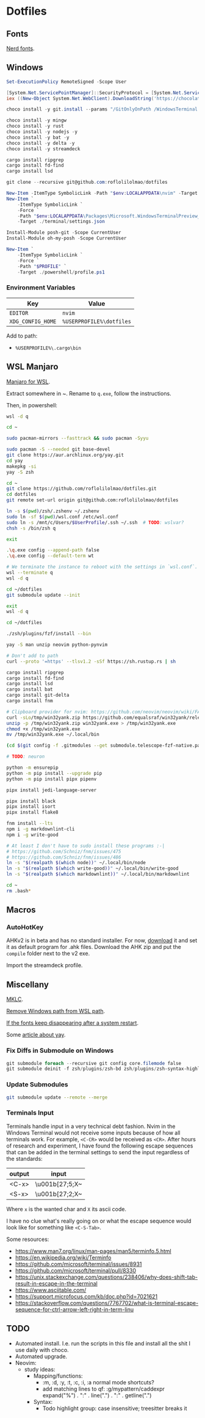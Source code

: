 # Dotfiles

## Fonts

[Nerd fonts](https://www.nerdfonts.com/font-downloads).

## Windows

```powershell
Set-ExecutionPolicy RemoteSigned -Scope User

[System.Net.ServicePointManager]::SecurityProtocol = [System.Net.ServicePointManager]::SecurityProtocol -bor 3072
iex ((New-Object System.Net.WebClient).DownloadString('https://chocolatey.org/install.ps1'))

choco install -y git.install --params "/GitOnlyOnPath /WindowsTerminal /NoGuiHereIntegration /NoCredentialManager"

choco install -y mingw
choco install -y rust
choco install -y nodejs -y
choco install -y bat -y
choco install -y delta -y
choco install -y streamdeck

cargo install ripgrep
cargo install fd-find
cargo install lsd

git clone --recursive git@github.com:roflolilolmao/dotfiles

New-Item -ItemType SymbolicLink -Path "$env:LOCALAPPDATA\nvim" -Target "$Home\dotfiles\nvim"
New-Item `
    -ItemType SymbolicLink `
    -Force `
    -Path "$env:LOCALAPPDATA\Packages\Microsoft.WindowsTerminalPreview_8wekyb3d8bbwe\LocalState\settings.json" `
    -Target ./terminal/settings.json

Install-Module posh-git -Scope CurrentUser
Install-Module oh-my-posh -Scope CurrentUser

New-Item `
    -ItemType SymbolicLink `
    -Force `
    -Path "$PROFILE" `
    -Target ./powershell/profile.ps1
```

### Environment Variables

| Key | Value |
| -- | -- |
| `EDITOR` | `nvim` |
| `XDG_CONFIG_HOME` | `%USERPROFILE%\dotfiles` |

Add to path:

- `%USERPROFILE%\.cargo\bin`

## WSL Manjaro

[Manjaro for WSL](https://github.com/sileshn/ManjaroWSL).

Extract somewhere in ~.
Rename to `q.exe`, follow the instructions.

Then, in powershell:

```sh
wsl -d q

cd ~

sudo pacman-mirrors --fasttrack && sudo pacman -Syyu

sudo pacman -S --needed git base-devel
git clone https://aur.archlinux.org/yay.git
cd yay
makepkg -si
yay -S zsh

cd ~
git clone https://github.com/roflolilolmao/dotfiles.git
cd dotfiles
git remote set-url origin git@github.com:roflolilolmao/dotfiles

ln -s $(pwd)/zsh/.zshenv ~/.zshenv
sudo ln -sf $(pwd)/wsl.conf /etc/wsl.conf
sudo ln -s /mnt/c/Users/$UserProfile/.ssh ~/.ssh  # TODO: wslvar?
chsh -s /bin/zsh q

exit

.\q.exe config --append-path false
.\q.exe config --default-term wt

# We terminate the instance to reboot with the settings in `wsl.conf`.
wsl --terminate q
wsl -d q

cd ~/dotfiles
git submodule update --init

exit
wsl -d q

cd ~/dotfiles

./zsh/plugins/fzf/install --bin

yay -S man unzip neovim python-pynvim

# Don't add to path
curl --proto '=https' --tlsv1.2 -sSf https://sh.rustup.rs | sh

cargo install ripgrep
cargo install fd-find
cargo install lsd
cargo install bat
cargo install git-delta
cargo install fnm

# Clipboard provider for nvim: https://github.com/neovim/neovim/wiki/FAQ#how-to-use-the-windows-clipboard-from-wsl
curl -sLo/tmp/win32yank.zip https://github.com/equalsraf/win32yank/releases/download/v0.0.4/win32yank-x64.zip
unzip -p /tmp/win32yank.zip win32yank.exe > /tmp/win32yank.exe
chmod +x /tmp/win32yank.exe
mv /tmp/win32yank.exe ~/.local/bin

(cd $(git config -f .gitmodules --get submodule.telescope-fzf-native.path); make)

# TODO: neuron

python -m ensurepip
python -m pip install --upgrade pip
python -m pip install pipx pipenv

pipx install jedi-language-server

pipx install black
pipx install isort
pipx install flake8

fnm install --lts
npm i -g markdownlint-cli
npm i -g write-good

# At least I don't have to sudo install these programs :-|
# https://github.com/Schniz/fnm/issues/475
# https://github.com/Schniz/fnm/issues/486
ln -s "$(realpath $(which node))" ~/.local/bin/node
ln -s "$(realpath $(which write-good))" ~/.local/bin/write-good
ln -s "$(realpath $(which markdownlint))" ~/.local/bin/markdownlint

cd ~
rm .bash*
```

## Macros

### AutoHotKey

AHKv2 is in beta and has no standard installer. For now,
[download](https://www.autohotkey.com/v2/) it
and set it as default program for .ahk files. Download the
AHK zip and put the `compile` folder next to the v2 exe.

Import the streamdeck profile.

## Miscellany

[MKLC](https://www.microsoft.com/en-us/download/details.aspx?id=102134).

[Remove Windows path from WSL path](https://stackoverflow.com/a/63195953/12474293).

[If the fonts keep disappearing after a system
restart](https://www.fonts.com/support/faq/fonts-disappear-on-restart).

Some [article about
yay](https://averagelinuxuser.com/which-aur-helper-yay/#how-to-use-yay).

### Fix Diffs in Submodule on Windows

```powershell
git submodule foreach --recursive git config core.filemode false
git submodule deinit -f zsh/plugins/zsh-bd zsh/plugins/zsh-syntax-highlighting
```

### Update Submodules

```zsh
git submodule update --remote --merge
```

### Terminals Input

Terminals handle input in a very technical debt fashion. Nvim in the Windows
Terminal would not receive some inputs because of how all terminals work. For
example, `<C-CR>` would be received as `<CR>`. After hours of research and
experiment, I have found the following escape sequences that can be added in
the terminal settings to send the input regardless of the standards:

| output | input |
| -- | -- |
| \<C-x> | \u001b[27;5;X~ |
| \<S-x> | \u001b[27;2;X~ |

Where `x` is the wanted char and `X` its ascii code.

I have no clue what's really going on or what the escape sequence would look
like for something like `<C-S-Tab>`.

Some resources:

- https://www.man7.org/linux/man-pages/man5/terminfo.5.html
- https://en.wikipedia.org/wiki/Terminfo
- https://github.com/microsoft/terminal/issues/8931
- https://github.com/microsoft/terminal/pull/8330
- https://unix.stackexchange.com/questions/238406/why-does-shift-tab-result-in-escape-in-the-terminal
- https://www.asciitable.com/
- https://support.microfocus.com/kb/doc.php?id=7021621
- https://stackoverflow.com/questions/7767702/what-is-terminal-escape-sequence-for-ctrl-arrow-left-right-in-term-linu

## TODO

- Automated install. I.e. run the scripts in this file and install all the shit
  I use daily with choco.
- Automated upgrade.
- Neovim:
  - study ideas:
    - Mapping/functions:
      - :m, :d, :y, :t, :c, :i, :a normal mode shortcuts?
      - add matching lines to qf:
        :g/mypattern/caddexpr expand("%") . ":" . line(".") .  ":" . getline(".")
    - Syntax:
      - Todo highlight group: case insensitive; treesitter breaks it
